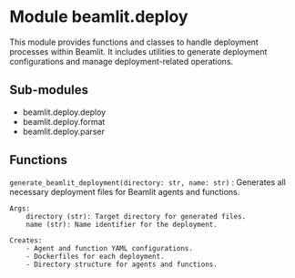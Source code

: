 Module beamlit.deploy
=====================
This module provides functions and classes to handle deployment processes within Beamlit.
It includes utilities to generate deployment configurations and manage deployment-related operations.

Sub-modules
-----------
* beamlit.deploy.deploy
* beamlit.deploy.format
* beamlit.deploy.parser

Functions
---------

`generate_beamlit_deployment(directory: str, name: str)`
:   Generates all necessary deployment files for Beamlit agents and functions.
    
    Args:
        directory (str): Target directory for generated files.
        name (str): Name identifier for the deployment.
    
    Creates:
        - Agent and function YAML configurations.
        - Dockerfiles for each deployment.
        - Directory structure for agents and functions.